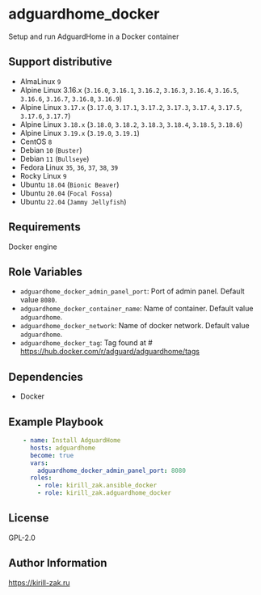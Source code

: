 adguardhome_docker
=========

Setup and run AdguardHome in a Docker container

## Support distributive

* AlmaLinux `9`
* Alpine Linux 3.16.x (`3.16.0`, `3.16.1`, `3.16.2`, `3.16.3`, `3.16.4`, `3.16.5`, `3.16.6`, `3.16.7`, `3.16.8`, `3.16.9`)
* Alpine Linux `3.17.x` (`3.17.0`, `3.17.1`, `3.17.2`, `3.17.3`, `3.17.4`, `3.17.5`, `3.17.6`, `3.17.7`)
* Alpine Linux `3.18.x` (`3.18.0`, `3.18.2`, `3.18.3`, `3.18.4`, `3.18.5`, `3.18.6`)
* Alpine Linux `3.19.x` (`3.19.0`, `3.19.1`)
* CentOS `8`
* Debian `10` (`Buster`)
* Debian `11` (`Bullseye`)
* Fedora Linux `35`, `36`, `37`, `38`, `39`
* Rocky Linux `9`
* Ubuntu `18.04` (`Bionic Beaver`)
* Ubuntu `20.04` (`Focal Fossa`)
* Ubuntu `22.04` (`Jammy Jellyfish`)

## Requirements

Docker engine

## Role Variables

- `adguardhome_docker_admin_panel_port`: Port of admin panel. Default value `8080`.
- `adguardhome_docker_container_name`: Name of container. Default value `adguardhome`.
- `adguardhome_docker_network`: Name of docker network. Default value `adguardhome`.
- `adguardhome_docker_tag`: Tag found at # https://hub.docker.com/r/adguard/adguardhome/tags

## Dependencies

- Docker

## Example Playbook

```yaml
    - name: Install AdguardHome
      hosts: adguardhome
      become: true
      vars:
        adguardhome_docker_admin_panel_port: 8080
      roles:
        - role: kirill_zak.ansible_docker
        - role: kirill_zak.adguardhome_docker
```

## License

GPL-2.0

## Author Information

https://kirill-zak.ru
